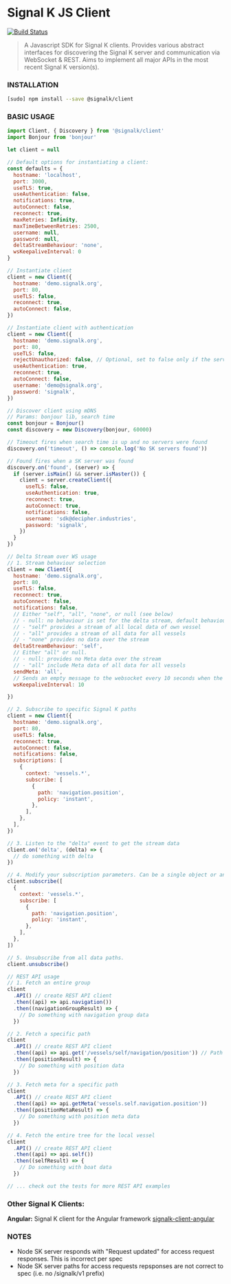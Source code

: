 # Signal K JS Client

[![Build Status](https://travis-ci.org/SignalK/signalk-js-client.svg)](https://travis-ci.org/SignalK/signalk-js-client)

> A Javascript SDK for Signal K clients. Provides various abstract interfaces for discovering the Signal K server and communication via WebSocket & REST. Aims to implement all major APIs in the most recent Signal K version(s).

### INSTALLATION

```bash
[sudo] npm install --save @signalk/client
```

### BASIC USAGE

```javascript
import Client, { Discovery } from '@signalk/client'
import Bonjour from 'bonjour'

let client = null

// Default options for instantiating a client:
const defaults = {
  hostname: 'localhost',
  port: 3000,
  useTLS: true,
  useAuthentication: false,
  notifications: true,
  autoConnect: false,
  reconnect: true,
  maxRetries: Infinity,
  maxTimeBetweenRetries: 2500,
  username: null,
  password: null,
  deltaStreamBehaviour: 'none',
  wsKeepaliveInterval: 0
}

// Instantiate client
client = new Client({
  hostname: 'demo.signalk.org',
  port: 80,
  useTLS: false,
  reconnect: true,
  autoConnect: false,
})

// Instantiate client with authentication
client = new Client({
  hostname: 'demo.signalk.org',
  port: 80,
  useTLS: false,
  rejectUnauthorized: false, // Optional, set to false only if the server has a self-signed certificate
  useAuthentication: true,
  reconnect: true,
  autoConnect: false,
  username: 'demo@signalk.org',
  password: 'signalk',
})

// Discover client using mDNS
// Params: bonjour lib, search time
const bonjour = Bonjour()
const discovery = new Discovery(bonjour, 60000)

// Timeout fires when search time is up and no servers were found
discovery.on('timeout', () => console.log('No SK servers found'))

// Found fires when a SK server was found
discovery.on('found', (server) => {
  if (server.isMain() && server.isMaster()) {
    client = server.createClient({
      useTLS: false,
      useAuthentication: true,
      reconnect: true,
      autoConnect: true,
      notifications: false,
      username: 'sdk@decipher.industries',
      password: 'signalk',
    })
  }
})

// Delta Stream over WS usage
// 1. Stream behaviour selection
client = new Client({
  hostname: 'demo.signalk.org',
  port: 80,
  useTLS: false,
  reconnect: true,
  autoConnect: false,
  notifications: false,
  // Either "self", "all", "none", or null (see below)
  // - null: no behaviour is set for the delta stream, default behaviour is used. Use this option when connecting to older devices that don't support the subscription modifiers per query request. See https://signalk.org/specification/1.4.0/doc/subscription_protocol.html.
  // - "self" provides a stream of all local data of own vessel
  // - "all" provides a stream of all data for all vessels
  // - "none" provides no data over the stream
  deltaStreamBehaviour: 'self',
  // Either "all" or null.
  // - null: provides no Meta data over the stream
  // - "all" include Meta data of all data for all vessels
  sendMeta: 'all',
  // Sends an empty message to the websocket every 10 seconds when the client does not receive any more update from the server to detect if the socket is dead.
  wsKeepaliveInterval: 10

})

// 2. Subscribe to specific Signal K paths
client = new Client({
  hostname: 'demo.signalk.org',
  port: 80,
  useTLS: false,
  reconnect: true,
  autoConnect: false,
  notifications: false,
  subscriptions: [
    {
      context: 'vessels.*',
      subscribe: [
        {
          path: 'navigation.position',
          policy: 'instant',
        },
      ],
    },
  ],
})

// 3. Listen to the "delta" event to get the stream data
client.on('delta', (delta) => {
  // do something with delta
})

// 4. Modify your subscription parameters. Can be a single object or an array.
client.subscribe([
  {
    context: 'vessels.*',
    subscribe: [
      {
        path: 'navigation.position',
        policy: 'instant',
      },
    ],
  },
])

// 5. Unsubscribe from all data paths.
client.unsubscribe()

// REST API usage
// 1. Fetch an entire group
client
  .API() // create REST API client
  .then((api) => api.navigation())
  .then((navigationGroupResult) => {
    // Do something with navigation group data
  })

// 2. Fetch a specific path
client
  .API() // create REST API client
  .then((api) => api.get('/vessels/self/navigation/position')) // Path can be specified using dotnotation and slashes
  .then((positionResult) => {
    // Do something with position data
  })

// 3. Fetch meta for a specific path
client
  .API() // create REST API client
  .then((api) => api.getMeta('vessels.self.navigation.position'))
  .then((positionMetaResult) => {
    // Do something with position meta data
  })

// 4. Fetch the entire tree for the local vessel
client
  .API() // create REST API client
  .then((api) => api.self())
  .then((selfResult) => {
    // Do something with boat data
  })

// ... check out the tests for more REST API examples
```

### Other Signal K Clients:

**Angular:**
Signal K client for the Angular framework
[signalk-client-angular](https://github.com/panaaj/signalk-client-angular)

### NOTES

- Node SK server responds with "Request updated" for access request responses. This is incorrect per spec
- Node SK server paths for access requests repsponses are not correct to spec (i.e. no /signalk/v1 prefix)
